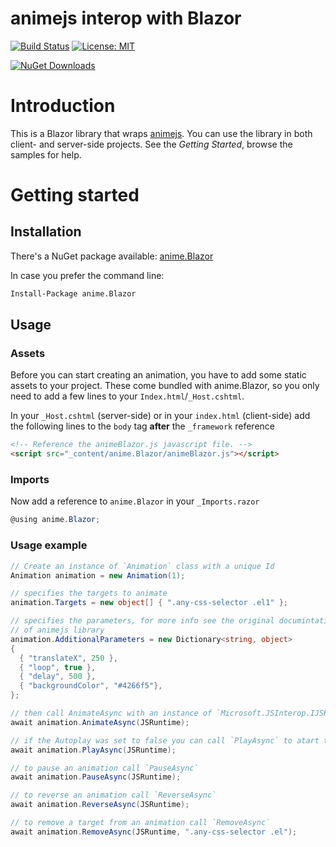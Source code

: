 # animejs interop with Blazor

[![Build Status](https://dev.azure.com/faredjalel/anime.Blazor/_apis/build/status/anime.Blazor-master?branchName=master)](https://dev.azure.com/faredjalel/anime.Blazor/_build/latest?definitionId=2&branchName=master)
[![License: MIT](https://img.shields.io/badge/License-MIT-yellow.svg)](/LICENSE.md)

[![NuGet Downloads](https://img.shields.io/nuget/dt/anime.Blazor?label=NuGet%20Downloads)](https://www.nuget.org/packages/anime.Blazor/)

# Introduction

This is a Blazor library that wraps [animejs](https://animejs.com/). You can use the library in both client- and server-side projects. See the *Getting Started*, browse the samples for help.


# Getting started

## Installation

There's a NuGet package available: [anime.Blazor](https://www.nuget.org/packages/anime.Blazor/)

In case you prefer the command line:

```bash
Install-Package anime.Blazor
```

## Usage

### Assets
Before you can start creating an animation, you have to add some static assets to your project. These come bundled with anime.Blazor, so you only need to add a few lines to your `Index.html`/`_Host.cshtml`.

In your `_Host.cshtml` (server-side) or in your `index.html` (client-side) add the following lines to the `body` tag **after** the `_framework` reference

```html
<!-- Reference the animeBlazor.js javascript file. -->
<script src="_content/anime.Blazor/animeBlazor.js"></script>
```

### Imports
Now add a reference to `anime.Blazor` in your `_Imports.razor`
```csharp
@using anime.Blazor;
```

### Usage example

```csharp
// Create an instance of `Animation` class with a unique Id
Animation animation = new Animation(1);

// specifies the targets to animate
animation.Targets = new object[] { ".any-css-selector .el1" };

// specifies the parameters, for more info see the original documintation
// of animejs library
animation.AdditionalParameters = new Dictionary<string, object>
{
  { "translateX", 250 },
  { "loop", true },
  { "delay", 500 },
  { "backgroundColor", "#4266f5"},
};

// then call AnimateAsync with an instance of `Microsoft.JSInterop.IJSRuntime` to start the animation
await animation.AnimateAsync(JSRuntime);

// if the Autoplay was set to false you can call `PlayAsync` to atart the animation
await animation.PlayAsync(JSRuntime);

// to pause an animation call `PauseAsync`
await animation.PauseAsync(JSRuntime);

// to reverse an animation call `ReverseAsync`
await animation.ReverseAsync(JSRuntime);

// to remove a target from an animation call `RemoveAsync`
await animation.RemoveAsync(JSRuntime, ".any-css-selector .el");
```